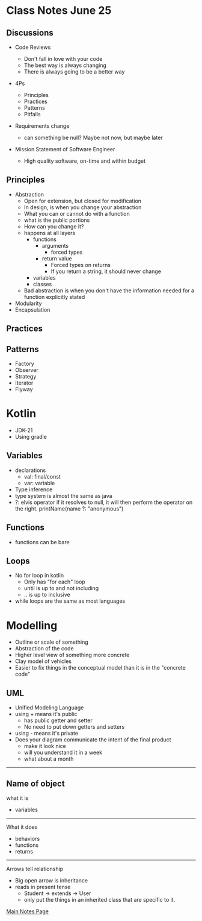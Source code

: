 # Class Notes June 25

## Discussions
- Code Reviews
    - Don't fall in love with your code
    - The best way is always changing
    - There is always going to be a better way
- 4Ps
    - Principles
    - Practices
    - Patterns
    - Pitfalls

- Requirements change
    - can something be null? Maybe not now, but maybe later


- Mission Statement of Software Engineer
    - High quality software, on-time and within budget


## Principles
- Abstraction
    - Open for extension, but closed for modification
    - In design, is when you change your abstraction
    - What you can or cannot do with a function
    - what is the public portions
    - How can you change it?
    - happens at all layers
        - functions
            - arguments
                - forced types
            - return value
                - Forced types on returns
                - If you return a string, it should never change
        - variables
        - classes
    - Bad abstraction is when you don't have the information needed for a function explicitly stated
- Modularity
- Encapsulation

## Practices

## Patterns
- Factory
- Observer
- Strategy
- Iterator
- Flyway


# Kotlin
- JDK-21
- Using gradle

## Variables
- declarations
    - val: final/const
    - var: variable
- Type inference
- type system is almost the same as java
- ?: elvis operator if it resolves to null, it will then perform the operator on the right.  printName(name ?: "anonymous")

## Functions
- functions can be bare

## Loops
- No for loop in kotlin
    - Only has "for each" loop
    - until is up to and not including
    - .. is up to inclusive
- while loops are the same as most languages

# Modelling
- Outline or scale of something
- Abstraction of the code
- Higher level view of something more concrete
- Clay model of vehicles
- Easier to fix things in the conceptual model than it is in the "concrete code"

## UML
- Unified Modeling Language
- using + means it's public
    - has public getter and setter
    - No need to put down getters and setters
- using - means it's private
- Does your diagram communicate the intent of the final product
    - make it look nice
    - will you understand it in a week
    - what about a month



-------------
Name of object
-------------
what it is
- variables
-------------
What it does
- behaviors
- functions
- returns
-------------

Arrows tell relationship
- Big open arrow is inheritance
- reads in present tense
    - Student -> extends -> User
    - only put the things in an inherited class that are specific to it.




[Main Notes Page](/Notes/mainNotes.md)